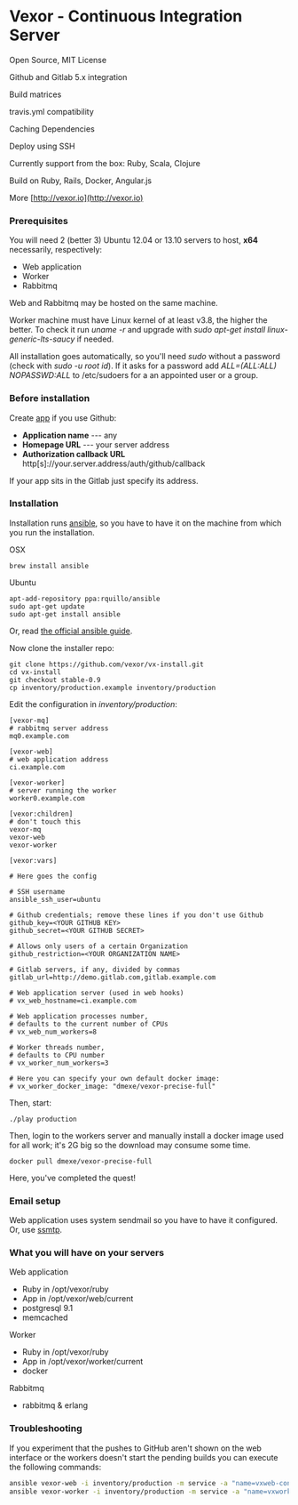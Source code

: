 # Vexor - Continuous Integration Server

Open Source, MIT License

Github and Gitlab 5.x integration

Build matrices

travis.yml compatibility

Caching Dependencies

Deploy using SSH

Currently support from the box: Ruby, Scala, Clojure

Build on Ruby, Rails, Docker, Angular.js

More [http://vexor.io](http://vexor.io)

### Prerequisites

You will need 2 (better 3) Ubuntu 12.04 or 13.10 servers to host, __x64__ necessarily, respectively:

* Web application
* Worker
* Rabbitmq

Web and Rabbitmq may be hosted on the same machine.

Worker machine must have Linux kernel of at least v3.8, the higher the better. To check it run
_uname -r_ and upgrade with _sudo apt-get install linux-generic-lts-saucy_ if needed.

All installation goes automatically, so you'll need _sudo_ without a password (check with _sudo -u root id_).
If it asks for a password add _ALL=(ALL:ALL) NOPASSWD:ALL_ to /etc/sudoers for a an appointed user or a group.

### Before installation

Create [app][app] if you use Github:

* __Application name__ --- any
* __Homepage URL__ --- your server address
* __Authorization callback URL__ http[s]://your.server.address/auth/github/callback

If your app sits in the Gitlab just specify its address.

### Installation

Installation runs [ansible][ansible], so you have to have it on the machine from which you run the installation.

OSX

    brew install ansible

Ubuntu

    apt-add-repository ppa:rquillo/ansible
    sudo apt-get update
    sudo apt-get install ansible

Or, read [the official ansible guide][ansible-install].

Now clone the installer repo:

    git clone https://github.com/vexor/vx-install.git
    cd vx-install
    git checkout stable-0.9
    cp inventory/production.example inventory/production

Edit the configuration in _inventory/production_:

    [vexor-mq]
    # rabbitmq server address
    mq0.example.com

    [vexor-web]
    # web application address
    ci.example.com

    [vexor-worker]
    # server running the worker
    worker0.example.com

    [vexor:children]
    # don't touch this
    vexor-mq
    vexor-web
    vexor-worker

    [vexor:vars]

    # Here goes the config

    # SSH username
    ansible_ssh_user=ubuntu

    # Github credentials; remove these lines if you don't use Github
    github_key=<YOUR GITHUB KEY>
    github_secret=<YOUR GITHUB SECRET>

    # Allows only users of a certain Organization
    github_restriction=<YOUR ORGANIZATION NAME>

    # Gitlab servers, if any, divided by commas
    gitlab_url=http://demo.gitlab.com,gitlab.example.com

    # Web application server (used in web hooks)
    # vx_web_hostname=ci.example.com

    # Web application processes number,
    # defaults to the current number of CPUs
    # vx_web_num_workers=8

    # Worker threads number,
    # defaults to CPU number
    # vx_worker_num_workers=3

    # Here you can specify your own default docker image:
    # vx_worker_docker_image: "dmexe/vexor-precise-full"

Then, start:

    ./play production

Then, login to the workers server and manually install a docker image used for all work; it's 2G big
so the download may consume some time.

    docker pull dmexe/vexor-precise-full

Here, you've completed the quest!


### Email setup

Web application uses system sendmail so you have to have it configured. Or, use [ssmtp][ssmtp].

### What you will have on your servers

Web application

* Ruby in /opt/vexor/ruby
* App in /opt/vexor/web/current
* postgresql 9.1
* memcached

Worker

* Ruby in /opt/vexor/ruby
* App in /opt/vexor/worker/current
* docker

Rabbitmq

* rabbitmq & erlang


[app]: https://github.com/settings/applications
[ansible]: http://www.ansible.com/home
[ansible-install]: http://docs.ansible.com/intro_installation.html
[ssmtp]: http://mikebeach.org/2013/04/24/simple-outbound-email-configuration-for-ubuntu-server-12-04-using-ssmtp/

### Troubleshooting

If you experiment that the pushes to GitHub aren't shown on the web interface or the workers doesn't start the pending builds you can execute the following commands:

```sh
ansible vexor-web -i inventory/production -m service -a "name=vxweb-consumer state=restarted" --sudo
ansible vexor-worker -i inventory/production -m service -a "name=vxworker state=restarted" --sudo
```


